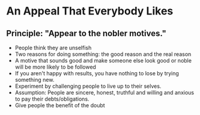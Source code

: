 # An Appeal That Everybody Likes #

## Principle: "Appear to the nobler motives." ##

- People think they are unselfish 
- Two reasons for doing something: the good reason and the real reason
- A motive that sounds good and make someone else look good or noble will be more likely to be followed
- If you aren't happy with results, you have nothing to lose by trying something new. 
- Experiment by challenging people to live up to their selves. 
- Assumption: People are sincere, honest, truthful and willing and anxious to pay their debts/obligations.
- Give people the benefit of the doubt
